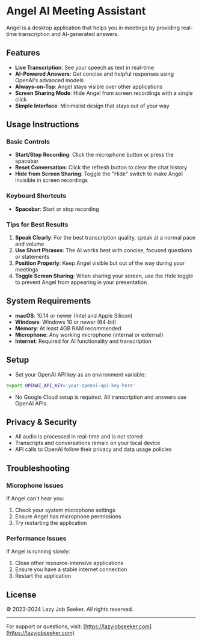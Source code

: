 # Angel AI Meeting Assistant

Angel is a desktop application that helps you in meetings by providing real-time transcription and AI-generated answers.

## Features

- **Live Transcription**: See your speech as text in real-time
- **AI-Powered Answers**: Get concise and helpful responses using OpenAI's advanced models
- **Always-on-Top**: Angel stays visible over other applications
- **Screen Sharing Mode**: Hide Angel from screen recordings with a single click
- **Simple Interface**: Minimalist design that stays out of your way

## Usage Instructions

### Basic Controls

- **Start/Stop Recording**: Click the microphone button or press the spacebar
- **Reset Conversation**: Click the refresh button to clear the chat history
- **Hide from Screen Sharing**: Toggle the "Hide" switch to make Angel invisible in screen recordings

### Keyboard Shortcuts

- **Spacebar**: Start or stop recording

### Tips for Best Results

1. **Speak Clearly**: For the best transcription quality, speak at a normal pace and volume
2. **Use Short Phrases**: The AI works best with concise, focused questions or statements
3. **Position Properly**: Keep Angel visible but out of the way during your meetings
4. **Toggle Screen Sharing**: When sharing your screen, use the Hide toggle to prevent Angel from appearing in your presentation

## System Requirements

- **macOS**: 10.14 or newer (Intel and Apple Silicon)
- **Windows**: Windows 10 or newer (64-bit)
- **Memory**: At least 4GB RAM recommended
- **Microphone**: Any working microphone (internal or external)
- **Internet**: Required for AI functionality and transcription

## Setup

- Set your OpenAI API key as an environment variable:

```bash
export OPENAI_API_KEY='your-openai-api-key-here'
```

- No Google Cloud setup is required. All transcription and answers use OpenAI APIs.

## Privacy & Security

- All audio is processed in real-time and is not stored
- Transcripts and conversations remain on your local device
- API calls to OpenAI follow their privacy and data usage policies

## Troubleshooting

### Microphone Issues

If Angel can't hear you:

1. Check your system microphone settings
2. Ensure Angel has microphone permissions
3. Try restarting the application

### Performance Issues

If Angel is running slowly:

1. Close other resource-intensive applications
2. Ensure you have a stable internet connection
3. Restart the application

## License

© 2023-2024 Lazy Job Seeker. All rights reserved.

---

For support or questions, visit: [https://lazyjobseeker.com](https://lazyjobseeker.com) 